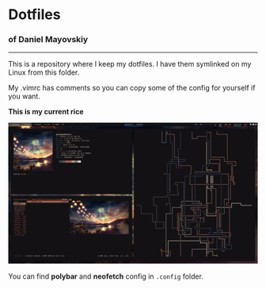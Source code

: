 # Dotfiles
### of Daniel Mayovskiy

* * * 

This is a repository where I keep my dotfiles. I have them symlinked on my Linux from this folder.

My .vimrc has comments so you can copy some of the config for yourself if you want.

**This is my current rice**

![My rice](rice.jpg)

You can find **polybar** and **neofetch** config in `.config` folder.
